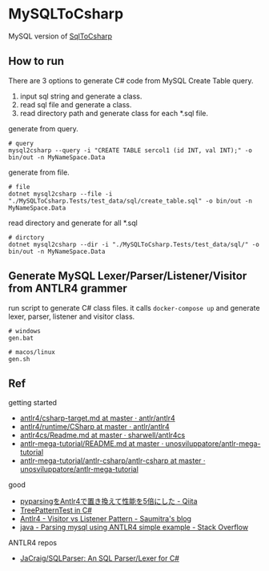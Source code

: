 # MySQLToCsharp

MySQL version of [SqlToCsharp](https://github.com/ufcpp/SqlToCsharp)

## How to run

There are 3 options to generate C# code from MySQL Create Table query.

1. input sql string and generate a class.
1. read sql file and generate a class.
1. read directory path and generate class for each *.sql file.

generate from query.

```shell
# query 
mysql2csharp --query -i "CREATE TABLE sercol1 (id INT, val INT);" -o bin/out -n MyNameSpace.Data
```

generate from file.

```shell
# file
dotnet mysql2csharp --file -i "./MySQLToCsharp.Tests/test_data/sql/create_table.sql" -o bin/out -n MyNameSpace.Data
```

read directory and generate for all *.sql

```shell
# dirctory
dotnet mysql2csharp --dir -i "./MySQLToCsharp.Tests/test_data/sql/" -o bin/out -n MyNameSpace.Data
```

## Generate MySQL Lexer/Parser/Listener/Visitor from ANTLR4 grammer

run script to generate C# class files.
it calls `docker-compose up` and generate lexer, parser, listener and visitor class.

```
# windows
gen.bat

# macos/linux
gen.sh
```


## Ref

getting started

* [antlr4/csharp\-target\.md at master · antlr/antlr4](https://github.com/antlr/antlr4/blob/master/doc/csharp-target.md)
* [antlr4/runtime/CSharp at master · antlr/antlr4](https://github.com/antlr/antlr4/tree/master/runtime/CSharp)
* [antlr4cs/Readme\.md at master · sharwell/antlr4cs](https://github.com/sharwell/antlr4cs/blob/master/Readme.md)
* [antlr\-mega\-tutorial/README\.md at master · unosviluppatore/antlr\-mega\-tutorial](https://github.com/unosviluppatore/antlr-mega-tutorial/blob/master/antlr-csharp/README.md)
* [antlr\-mega\-tutorial/antlr\-csharp/antlr\-csharp at master · unosviluppatore/antlr\-mega\-tutorial](https://github.com/unosviluppatore/antlr-mega-tutorial/tree/master/antlr-csharp/antlr-csharp)

good

* [pyparsingをAntlr4で置き換えて性能を5倍にした \- Qiita](https://qiita.com/osamunmun/items/54a00e963d1a7db0cf59)
* [TreePatternTest in C\#](https://gist.github.com/sharwell/9912132)
* [Antlr4 \- Visitor vs Listener Pattern \- Saumitra's blog](https://saumitra.me/blog/antlr4-visitor-vs-listener-pattern/)
* [java \- Parsing mysql using ANTLR4 simple example \- Stack Overflow](https://stackoverflow.com/questions/49769147/parsing-mysql-using-antlr4-simple-example)

ANTLR4 repos

* [JaCraig/SQLParser: An SQL Parser/Lexer for C\#](https://github.com/JaCraig/SQLParser)

